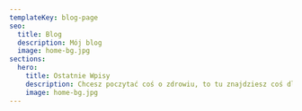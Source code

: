 ```yaml
---
templateKey: blog-page
seo:
  title: Blog
  description: Mój blog
  image: home-bg.jpg
sections:
  hero:
    title: Ostatnie Wpisy
    description: Chcesz poczytać coś o zdrowiu, to tu znajdziesz coś dla siebie
    image: home-bg.jpg
---
```

